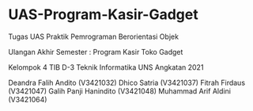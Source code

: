# UAS-Program-Kasir-Gadget
Tugas UAS Praktik Pemrograman Berorientasi Objek

Ulangan Akhir Semester : Program Kasir Toko Gadget

Kelompok 4 TIB D-3 Teknik Informatika UNS Angkatan 2021

Deandra Falih Andito	(V3421032)
Dhico Satria		    (V3421037)
Fitrah Firdaus		    (V3421047)
Galih Panji Hanindito	(V3421048)
Muhammad Arif Aldini	(V3421064)
